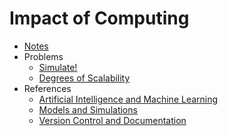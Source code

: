 # Impact of Computing

* [Notes](notes/)
* Problems
    * [Simulate!](https://docs.cs50.net/2019/ap/problems/simulate/simulate.html)
    * [Degrees of Scalability](https://docs.cs50.net/2019/ap/problems/scalability/scalability.html)
* References
    * [Artificial Intelligence and Machine Learning](../../x/references/artificial_intelligence_and_machine_learning.pdf)
    * [Models and Simulations](../../x/references/models_and_simulations.pdf)
    * [Version Control and Documentation](../../x/references/version_control_and_collaboration.pdf)
